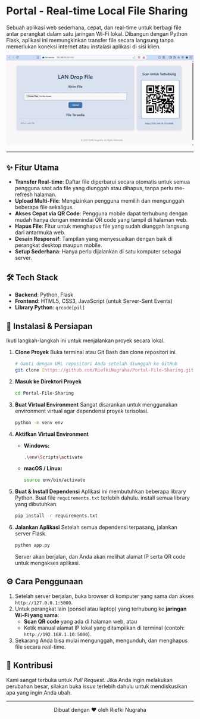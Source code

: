 # Portal - Real-time Local File Sharing

Sebuah aplikasi web sederhana, cepat, dan real-time untuk berbagi file antar perangkat dalam satu jaringan Wi-Fi lokal. Dibangun dengan Python Flask, aplikasi ini memungkinkan transfer file secara langsung tanpa memerlukan koneksi internet atau instalasi aplikasi di sisi klien.

<div align="center">

![Portal Screenshot](screenshot/image.png)

</div>

---

## ✨ Fitur Utama

- **Transfer Real-time**: Daftar file diperbarui secara otomatis untuk semua pengguna saat ada file yang diunggah atau dihapus, tanpa perlu me-refresh halaman.
- **Upload Multi-File**: Mengizinkan pengguna memilih dan mengunggah beberapa file sekaligus.
- **Akses Cepat via QR Code**: Pengguna mobile dapat terhubung dengan mudah hanya dengan memindai QR code yang tampil di halaman web.
- **Hapus File**: Fitur untuk menghapus file yang sudah diunggah langsung dari antarmuka web.
- **Desain Responsif**: Tampilan yang menyesuaikan dengan baik di perangkat desktop maupun mobile.
- **Setup Sederhana**: Hanya perlu dijalankan di satu komputer sebagai server.

## 🛠️ Tech Stack

- **Backend**: Python, Flask
- **Frontend**: HTML5, CSS3, JavaScript (untuk Server-Sent Events)
- **Library Python**: `qrcode[pil]`

## 🚀 Instalasi & Persiapan

Ikuti langkah-langkah ini untuk menjalankan proyek secara lokal.

1.  **Clone Proyek**
    Buka terminal atau Git Bash dan clone repositori ini.
    ```bash
    # Ganti dengan URL repositori Anda setelah diunggah ke GitHub
    git clone [https://github.com/RiefkiNugraha/Portal-File-Sharing.git](https://github.com/RiefkiNugraha/Portal-File-Sharing.git)
    ```

2.  **Masuk ke Direktori Proyek**
    ```bash
    cd Portal-File-Sharing
    ```

3.  **Buat Virtual Environment**
    Sangat disarankan untuk menggunakan environment virtual agar dependensi proyek terisolasi.
    ```bash
    python -m venv env
    ```

4.  **Aktifkan Virtual Environment**
    -   **Windows:**
        ```bash
        .\env\Scripts\activate
        ```
    -   **macOS / Linux:**
        ```bash
        source env/bin/activate
        ```

5.  **Buat & Install Dependensi**
    Aplikasi ini membutuhkan beberapa library Python. Buat file `requirements.txt` terlebih dahulu.
    install semua library yang dibutuhkan.
    ```bash
    pip install -r requirements.txt
    ```

6.  **Jalankan Aplikasi**
    Setelah semua dependensi terpasang, jalankan server Flask.
    ```bash
    python app.py
    ```
    Server akan berjalan, dan Anda akan melihat alamat IP serta QR code untuk mengakses aplikasi.

## ⚙️ Cara Penggunaan

1.  Setelah server berjalan, buka browser di komputer yang sama dan akses `http://127.0.0.1:5000`.
2.  Untuk perangkat lain (ponsel atau laptop) yang terhubung ke **jaringan Wi-Fi yang sama**:
    -   **Scan QR code** yang ada di halaman web, atau
    -   Ketik manual alamat IP lokal yang ditampilkan di terminal (contoh: `http://192.168.1.10:5000`).
3.  Sekarang Anda bisa mulai mengunggah, mengunduh, dan menghapus file secara real-time.

## 🤝 Kontribusi

Kami sangat terbuka untuk *Pull Request*. Jika Anda ingin melakukan perubahan besar, silakan buka *issue* terlebih dahulu untuk mendiskusikan apa yang ingin Anda ubah.

---

<div align="center">
  Dibuat dengan ❤️ oleh Riefki Nugraha
</div>